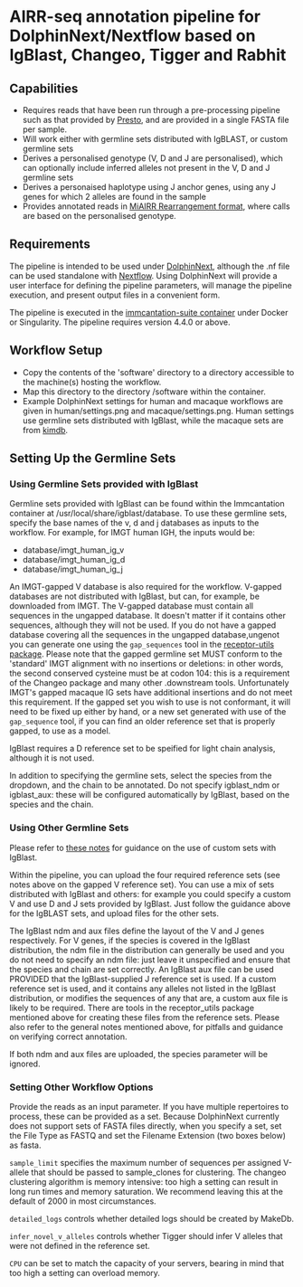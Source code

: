 
# AIRR-seq annotation pipeline for DolphinNext/Nextflow based on IgBlast, Changeo, Tigger and Rabhit

## Capabilities

- Requires reads that have been run through a pre-processing pipeline such as that provided by [Presto](https://presto.readthedocs.io/en/stable/), and are provided in a single FASTA file per sample.
- Will work either with germline sets distributed with IgBLAST, or custom germline sets
- Derives a personalised genotype (V, D and J are personalised), which can optionally include inferred alleles not present in the V, D and J germline sets
- Derives a personaised haplotype using J anchor genes, using any J genes for which 2 alleles are found in the sample
- Provides annotated reads in [MiAIRR Rearrangement format](https://docs.airr-community.org/en/stable/datarep/rearrangements.html), where calls are based on the personalised genotype.

## Requirements

The pipeline is intended to be used under [DolphinNext](https://dolphinnext.readthedocs.io/en/latest/), although the
.nf file can be used standalone with [Nextflow](https://nextflow.io). Using DolphinNext will provide a user interface for defining the pipeline
parameters, will manage the pipeline execution, and present output files in a convenient form.

The pipeline is executed in the [immcantation-suite container](https://immcantation.readthedocs.io/en/stable/docker/intro.html) 
under Docker or Singularity. The pipeline requires version 4.4.0 or above. 

## Workflow Setup

- Copy the contents of the 'software' directory to a directory accessible to the machine(s) hosting the workflow.
- Map this directory to the directory /software within the container.
- Example DolphinNext settings for human and macaque workflows are given in human/settings.png and macaque/settings.png. Human settings use germline sets distributed with IgBlast, while the macaque sets are from [kimdb](http://kimdb.gkhlab.se/).

## Setting Up the Germline Sets

### Using Germline Sets provided with IgBlast

Germline sets provided with IgBlast can be found within the Immcantation container at /usr/local/share/igblast/database. To use these 
germline sets, specify the base names of the v, d and j databases as inputs to the workflow. For example, for IMGT human IGH, the 
inputs would be:

- database/imgt_human_ig_v
- database/imgt_human_ig_d
- database/imgt_human_ig_j

An IMGT-gapped V database is also required for the workflow. V-gapped databases are not distributed with IgBlast, but can, for example,
be downloaded from IMGT. The V-gapped database must contain all sequences in the ungapped database. It  doesn't matter if it contains 
other sequences, although they will not be used. If you do not have a gapped database covering all the sequences in the ungapped database,ungenot
you can generate one using the `gap_sequences` tool in the [receptor-utils package](https://williamdlees.github.io/receptor_utils/_build/html/index.html).
Please note that the gapped germline set MUST conform to the 'standard' IMGT alignment with no insertions or deletions: in other words, 
the second conserved cysteine must be at codon 104: this is a requirement of the Changeo package and many other .downstream tools. 
Unfortunately IMGT's gapped macaque IG sets have additional insertions and do not meet this requirement. If the gapped set you wish
to use is not conformant, it will need to be fixed up either by hand, or a new set generated with use of the `gap_sequence` tool, if
you can find an older reference set that is properly gapped, to use as a model.

IgBlast requires a D reference set to be speified for light chain analysis, although it is not used.

In addition to specifying the germline sets, select the species from the dropdown, and the chain to be annotated. Do not specify igblast_ndm or
igblast_aux: these will be configured automatically by IgBlast, based on the species and the chain.


### Using Other Germline Sets

Please refer to [these notes](https://williamdlees.github.io/receptor_utils/_build/html/custom_igblast.html) for guidance on the use of custom 
sets with IgBlast.

Within the pipeline, you can upload the four required reference sets (see notes above on the gapped V reference set). You can use a 
mix of sets distributed with IgBlast and others: for example you could specify a custom V and use D and J sets provided by IgBlast. Just follow 
the guidance above for the IgBLAST sets, and upload files for the other sets.

The IgBlast ndm and aux files define the layout of the V and J genes respectively. For V genes, if the species is covered in the IgBlast distribution,
the ndm file in the distribution can generally be used and you do not need to specify an ndm file: just leave it unspecified and ensure that the
species and chain are set correctly. An IgBlast aux file can be used PROVIDED that the IgBlast-supplied J reference set is used. If a custom reference
set is used, and it contains any alleles not listed in the IgBlast distribution, or modifies the sequences of any that are, a custom aux file is 
likely to be required. There are tools in the receptor_utils package mentioned above for creating these files from the reference sets. Please
also refer to the general notes mentioned above, for pitfalls and guidance on verifying correct annotation.

If both ndm and aux files are uploaded, the species parameter will be ignored.

### Setting Other Workflow Options

Provide the reads as an input parameter. If you have multiple repertoires to process, these can be provided as a set. Because DolphinNext currently
does not support sets of FASTA files directly, when you specify a set, set the File Type as FASTQ and set the Filename Extension (two boxes below) as 
fasta.

`sample_limit` specifies the maximum number of sequences per assigned V-allele that should be passed to
sample_clones for clustering. The changeo clustering algorithm is memory intensive: too high a setting can result in long run times and memory
saturation. We recommend leaving this at the default of 2000 in most circumstances.

`detailed_logs` controls whether detailed logs should be created by MakeDb. 

`infer_novel_v_alleles` controls whether Tigger should infer V alleles that were not defined in the reference set.

`CPU` can be set to match the capacity of your servers, bearing in mind that too high a setting can overload memory.




